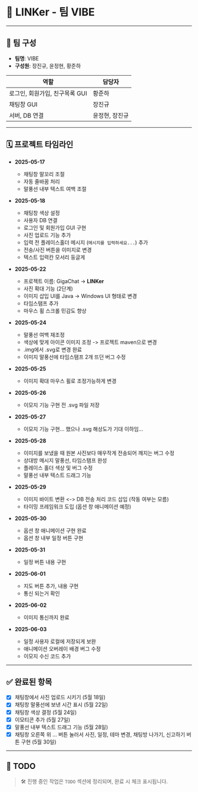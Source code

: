 # 💬 LINKer - 팀 VIBE

---

## 👥 팀 구성
- **팀명**: VIBE  
- **구성원**: 장진규, 윤정현, 황준하  

| 역할 | 담당자 |
|------|--------|
| 로그인, 회원가입, 친구목록 GUI | 황준하 |
| 채팅창 GUI | 장진규 |
| 서버, DB 연결 | 윤정현, 장진규 |

---

## 🗓 프로젝트 타임라인

- **2025-05-17**
  - 채팅창 말꼬리 조절
  - 자동 줄바꿈 처리
  - 말풍선 내부 텍스트 여백 조절

- **2025-05-18**
  - 채팅창 색상 설정
  - 사용자 DB 연결
  - 로그인 및 회원가입 GUI 구현
  - 사진 업로드 기능 추가
  - 입력 전 플레이스홀더 메시지 (`메시지를 입력하세요...`) 추가
  - 전송/사진 버튼을 이미지로 변경
  - 텍스트 입력칸 모서리 둥글게

- **2025-05-22**
  - 프로젝트 이름: GigaChat → **LINKer**
  - 사진 확대 기능 (2단계)
  - 이미지 삽입 UI를 Java → Windows UI 형태로 변경
  - 타임스탬프 추가
  - 마우스 휠 스크롤 민감도 향상

- **2025-05-24**
  - 말풍선 여백 재조정
  - 색상에 맞게 아이콘 이미지 조정 -> 프로젝트 maven으로 변경
  - .img에서 .svg로 변경 완료
  - 이미지 말풍선에 타임스탬프 2개 뜨던 버그 수정

- **2025-05-25**
  - 이미지 확대 마우스 휠로 조정가능하게 변경

- **2025-05-26**
  - 이모지 기능 구현 전 .svg 파일 저장

- **2025-05-27**
  - 이모지 기능 구현... 했으나 .svg 해상도가 기대 이하임...

- **2025-05-28**
  - 이미지를 보냈을 때 원본 사진보다 매우작게 전송되어 깨지는 버그 수정
  - 상대방 메시지 말풍선, 타임스탬프 완성
  - 플레이스 홀더 색상 및 버그 수정
  - 말풍선 내부 텍스트 드래그 기능

- **2025-05-29**
  - 이미지 바이트 변환 <-> DB 전송 처리 코드 삽입 (작동 여부는 모름)
  - 타이밍 프레임워크 도입 (옵션 창 애니메이션 예정)

- **2025-05-30**
  - 옵션 창 애니메이션 구현 완료
  - 옵션 창 내부 일정 버튼 구현

- **2025-05-31**
  - 일정 버튼 내용 구현

- **2025-06-01**
  - 지도 버튼 추가, 내용 구현
  - 통신 되는거 확인

- **2025-06-02**
  - 이미지 통신까지 완료

- **2025-06-03**
  - 일정 사용자 로컬에 저장되게 보완
  - 애니메이션 오버레이 배경 버그 수정
  - 이모지 수신 코드 추가
---

## ✅ 완료된 항목
- [x] 채팅창에서 사진 업로드 시키기 (5월 18일)
- [x] 채팅창 말풍선에 보낸 시간 표시 (5월 22일)
- [x] 채팅창 색상 결정 (5월 24일)
- [x] 이모티콘 추가 (5월 27일)
- [x] 말풍선 내부 텍스트 드래그 기능 (5월 28일)
- [x] 채팅창 오른쪽 위 ... 버튼 눌러서 사진, 일정, 테마 변경, 채팅방 나가기, 신고하기 버튼 구현 (5월 30일)

---

## 🔧 TODO

> 🛠 진행 중인 작업은 `TODO` 섹션에 정리되며, 완료 시 체크 표시됩니다.
